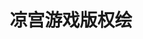 ---
logo: images/picture/凉宫游戏版权绘.jpg
title: 凉宫游戏版权绘
subTitle: 包括凉宫春日的约定，凉宫春日的困惑，凉宫春日的追忆，凉宫春日的并列等游戏的版权绘，非游戏CG

category: 官图

hasResource: true
downloadList:
  - intro: 云盘 提取码:wpzs
    size: 59.7MB
    link: https://pan.baidu.com/s/1OyNNW371B9oPqcr5n22Rgg

downloadContent: |
  包括凉宫春日的约定，凉宫春日的困惑，凉宫春日的追忆，凉宫春日的并列等游戏的版权绘，非游戏CG。<br><br>
  PS：如果你还有该资源中没有的图，也可向我们提交反馈。
---